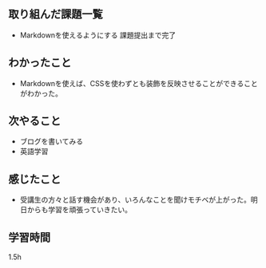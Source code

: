 ## 取り組んだ課題一覧
* Markdownを使えるようにする 課題提出まで完了

## わかったこと
* Markdownを使えば、CSSを使わずとも装飾を反映させることができることがわかった。
## 次やること
* ブログを書いてみる
* 英語学習
## 感じたこと
* 受講生の方々と話す機会があり、いろんなことを聞けモチベが上がった。明日からも学習を頑張っていきたい。
## 学習時間
1.5h
